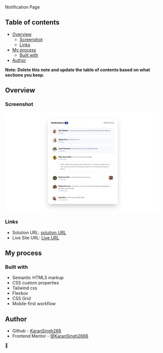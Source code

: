  Notification Page

## Table of contents

- [Overview](#overview)
  - [Screenshot](#screenshot)
  - [Links](#links)
- [My process](#my-process)
  - [Built with](#built-with)
- [Author](#author)


**Note: Delete this note and update the table of contents based on what sections you keep.**

## Overview

### Screenshot

![](./ss/ss.png)


### Links

- Solution URL: [solution URL ](https://www.frontendmentor.io/solutions/notification-page-with-flexbox-MZ5cv998i4)
- Live Site URL: [Live URL](https://karansingh2666.github.io/Notification-page-main/)

## My process

### Built with

- Semantic HTML5 markup
- CSS custom properties
- Tailwind css
- Flexbox
- CSS Grid
- Mobile-first workflow


## Author
- Github - [KaranSingh266](https://github.com/KaranSingh2666)
- Frontend Mentor - [@KaranSingh2666](https://www.frontendmentor.io/profile/KaranSingh2666)
<!-- - Twitter - [@yourusername](https://www.twitter.com/yourusername) -->
 🚀

